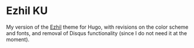 # Ezhil KU
My version of the [Ezhil](https://github.com/vividvilla/ezhil) theme for Hugo, with revisions on the color scheme and fonts, and removal of Disqus functionality (since I do not need it at the moment).
